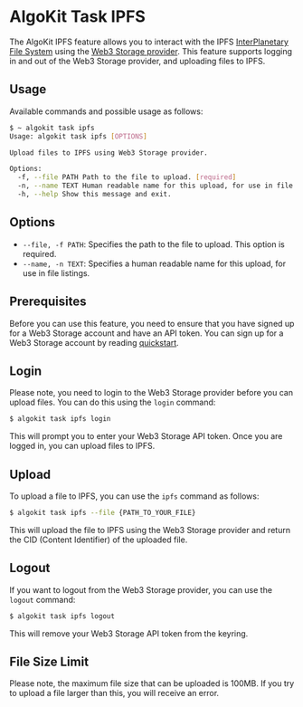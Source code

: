 # AlgoKit Task IPFS

The AlgoKit IPFS feature allows you to interact with the IPFS [InterPlanetary File System](https://ipfs.tech/) using the [Web3 Storage provider](https://web3.storage/). This feature supports logging in and out of the Web3 Storage provider, and uploading files to IPFS.

## Usage

Available commands and possible usage as follows:

```bash
$ ~ algokit task ipfs
Usage: algokit task ipfs [OPTIONS]

Upload files to IPFS using Web3 Storage provider.

Options:
  -f, --file PATH Path to the file to upload. [required]
  -n, --name TEXT Human readable name for this upload, for use in file listings.
  -h, --help Show this message and exit.
```

## Options

- `--file, -f PATH`: Specifies the path to the file to upload. This option is required.
- `--name, -n TEXT`: Specifies a human readable name for this upload, for use in file listings.

## Prerequisites

Before you can use this feature, you need to ensure that you have signed up for a Web3 Storage account and have an API token. You can sign up for a Web3 Storage account by reading [quickstart](https://web3.storage/docs/intro/#quickstart).

## Login

Please note, you need to login to the Web3 Storage provider before you can upload files. You can do this using the `login` command:

```bash
$ algokit task ipfs login
```

This will prompt you to enter your Web3 Storage API token. Once you are logged in, you can upload files to IPFS.

## Upload

To upload a file to IPFS, you can use the `ipfs` command as follows:

```bash
$ algokit task ipfs --file {PATH_TO_YOUR_FILE}
```

This will upload the file to IPFS using the Web3 Storage provider and return the CID (Content Identifier) of the uploaded file.

## Logout

If you want to logout from the Web3 Storage provider, you can use the `logout` command:

```bash
$ algokit task ipfs logout
```

This will remove your Web3 Storage API token from the keyring.

## File Size Limit

Please note, the maximum file size that can be uploaded is 100MB. If you try to upload a file larger than this, you will receive an error.
